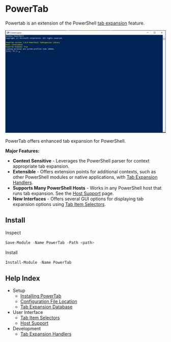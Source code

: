 # PowerTab

Powertab is an extension of the PowerShell [tab expansion](http://docs.microsoft.com/en-us/powershell/scripting/core-powershell/console/using-tab-expansion?view=powershell-6) feature.

![Example of PowerTab in use.](docs/powertab-demo.gif)

PowerTab offers enhanced tab expansion for PowerShell.

**Major Features:**
- **Context Sensitive** - Leverages the PowerShell parser for context appropriate tab expansion.
- **Extensible** - Offers extension points for additional contexts, such as other PowerShell modules or native applications, with [Tab Expansion Handlers](docs/Development/Handlers.md).
- **Supports Many PowerShell Hosts** - Works in any PowerShell host that runs tab expansion. See the [Host Support](docs/Usage/HostSupport.md) page.
- **New Interfaces** - Offers several GUI options for displaying tab expansion options using [Tab Item Selectors](docs/Usage/ItemSelectors.md).

## Install

Inspect

```powershell
Save-Module -Name PowerTab -Path <path>
```

Install

```powershell
Install-Module -Name PowerTab
```

## Help Index

- Setup
  - [Installing PowerTab](docs/Setup/Install.md)
  - [Configuration File Location](docs/Setup/ConfigFile.md)
  - [Tab Expansion Database](docs/Setup/TabDatabase.md)
- User Interface
  - [Tab Item Selectors](docs/Usage/ItemSelectors.md)
  - [Host Support](docs/Usage/HostSupport.md)
- Development
  - [Tab Expansion Handlers](docs/Development/Handlers.md)
